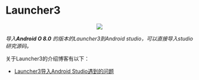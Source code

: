# Launcher3

<p align="center">
  <img src="picture/launcher3.gif"/>
</p>

*导入**Android O 8.0** 的版本的Launcher3到Android studio，可以直接导入studio研究源码。*

关于Launcher3的介绍博客有以下：

- [Launcher3导入Android Studio遇到的问题](http://)
